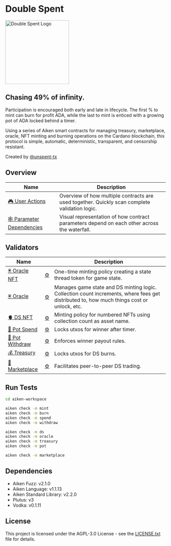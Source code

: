 # Double Spent

<img src="https://www.unspenttx.com/logo.png" alt="Double Spent Logo" width="200"/>

## Chasing 49% of infinity.

Participation is encouraged both early and late in lifecycle. The first % to mint can burn for profit ADA, while the last to mint is enticed with a growing pot of ADA locked behind a timer.

Using a series of Aiken smart contracts for managing treasury, marketplace, oracle, NFT minting and burning operations on the Cardano blockchain, this protocol is simple, automatic, deterministic, transparent, and censorship resistant.

Created by [@unspent-tx](https://github.com/unspent-tx)

## Overview

| Name                                                                                 | Description                                                                                   |
| ------------------------------------------------------------------------------------ | --------------------------------------------------------------------------------------------- |
| [🎮 User Actions](aiken-workspace/documentation/user-actions.md)                     | Overview of how multiple contracts are used together. Quickly scan complete validation logic. |
| [🕸️ Parameter Dependencies](aiken-workspace/documentation/param-dependency-graph.md) | Visual representation of how contract parameters depend on each other across the waterfall.   |

## Validators

| Name                                                         |                                                                      | Description                                                                                                                               |
| ------------------------------------------------------------ | -------------------------------------------------------------------- | ----------------------------------------------------------------------------------------------------------------------------------------- |
| [🖲️ Oracle NFT](aiken-workspace/validators/oracle_nft.ak)    | [⚙️ ](aiken-workspace/documentation/specification/1_oracle_nft.md)   | One-time minting policy creating a state thread token for game state.                                                                     |
| [🖲️ Oracle](aiken-workspace/validators/oracle.ak)            | [⚙️ ](aiken-workspace/documentation/specification/2_oracle.md)       | Manages game state and DS minting logic. Collection count increments, where fees get distributed to, how much things cost or unlock, etc. |
| [🫀 DS NFT](aiken-workspace/validators/ds_nft.ak)            | [⚙️ ](aiken-workspace/documentation/specification/3_ds_nft.md)       | Minting policy for numbered NFTs using collection count as asset name.                                                                    |
| [🪺 Pot Spend](aiken-workspace/validators/pot_spend.ak)       | [⚙️ ](aiken-workspace/documentation/specification/4_pot_spend.md)    | Locks utxos for winner after timer.                                                                                                       |
| [🪺 Pot Withdraw](aiken-workspace/validators/pot_withdraw.ak) | [⚙️ ](aiken-workspace/documentation/specification/5_pot_withdraw.md) | Enforces winner payout rules.                                                                                                             |
| [💰 Treasury](aiken-workspace/validators/treasury.ak)        | [⚙️ ](aiken-workspace/documentation/specification/6_treasury.md)     | Locks utxos for DS burns.                                                                                                                 |
| [🔀 Marketplace](aiken-workspace/validators/marketplace.ak)  | [⚙️ ](aiken-workspace/documentation/specification/7_marketplace.md)  | Facilitates peer-to-peer DS trading.                                                                                                      |

<!-- 🪺 🪤 🫀 🔀 -->

## Run Tests

```bash
cd aiken-workspace

aiken check -m mint
aiken check -m burn
aiken check -m spend
aiken check -m withdraw

aiken check -m ds
aiken check -m oracle
aiken check -m treasury
aiken check -m pot

aiken check -m marketplace
```

## Dependencies

- Aiken Fuzz: v2.1.0
- Aiken Language: v1.1.13
- Aiken Standard Library: v2.2.0
- Plutus: v3
- Vodka: v0.1.11

## License

This project is licensed under the AGPL-3.0 License - see the [LICENSE.txt](LICENSE.txt) file for details.
